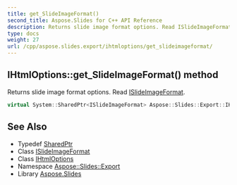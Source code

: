 ```yaml
---
title: get_SlideImageFormat()
second_title: Aspose.Slides for C++ API Reference
description: Returns slide image format options. Read ISlideImageFormat.
type: docs
weight: 27
url: /cpp/aspose.slides.export/ihtmloptions/get_slideimageformat/
---
```

## IHtmlOptions::get_SlideImageFormat() method


Returns slide image format options. Read [ISlideImageFormat](../../islideimageformat/).

```cpp
virtual System::SharedPtr<ISlideImageFormat> Aspose::Slides::Export::IHtmlOptions::get_SlideImageFormat()=0
```

## See Also

* Typedef [SharedPtr](../../system/sharedptr/)
* Class [ISlideImageFormat](../islideimageformat/)
* Class [IHtmlOptions](./)
* Namespace [Aspose::Slides::Export](../)
* Library [Aspose.Slides](../../)
